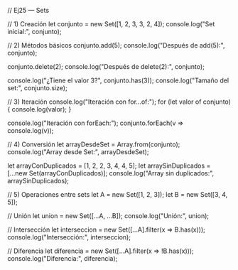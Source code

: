 // Ej25 — Sets

// 1) Creación
let conjunto = new Set([1, 2, 3, 3, 2, 4]);
console.log("Set inicial:", conjunto);

// 2) Métodos básicos
conjunto.add(5);
console.log("Después de add(5):", conjunto);

conjunto.delete(2);
console.log("Después de delete(2):", conjunto);

console.log("¿Tiene el valor 3?", conjunto.has(3));
console.log("Tamaño del set:", conjunto.size);

// 3) Iteración
console.log("Iteración con for...of:");
for (let valor of conjunto) {
console.log(valor);
}

console.log("Iteración con forEach:");
conjunto.forEach(v => console.log(v));

// 4) Conversión
let arrayDesdeSet = Array.from(conjunto);
console.log("Array desde Set:", arrayDesdeSet);

let arrayConDuplicados = [1, 2, 2, 3, 4, 4, 5];
let arraySinDuplicados = [...new Set(arrayConDuplicados)];
console.log("Array sin duplicados:", arraySinDuplicados);

// 5) Operaciones entre sets
let A = new Set([1, 2, 3]);
let B = new Set([3, 4, 5]);

// Unión
let union = new Set([...A, ...B]);
console.log("Unión:", union);

// Intersección
let interseccion = new Set([...A].filter(x => B.has(x)));
console.log("Intersección:", interseccion);

// Diferencia
let diferencia = new Set([...A].filter(x => !B.has(x)));
console.log("Diferencia:", diferencia);

